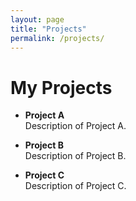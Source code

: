 ```yaml
---
layout: page
title: "Projects"
permalink: /projects/
---
```


# My Projects

- **Project A**  
  Description of Project A.

- **Project B**  
  Description of Project B.

- **Project C**  
  Description of Project C.
